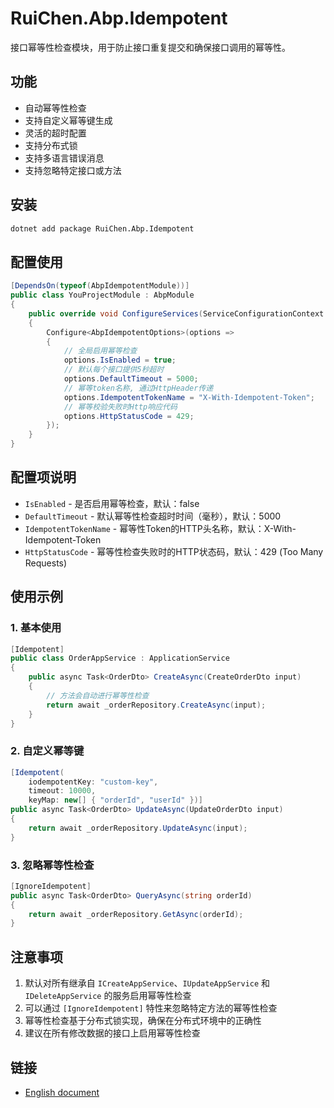 # RuiChen.Abp.Idempotent

接口幂等性检查模块，用于防止接口重复提交和确保接口调用的幂等性。

## 功能

* 自动幂等性检查
* 支持自定义幂等键生成
* 灵活的超时配置
* 支持分布式锁
* 支持多语言错误消息
* 支持忽略特定接口或方法

## 安装

```bash
dotnet add package RuiChen.Abp.Idempotent
```

## 配置使用

```csharp
[DependsOn(typeof(AbpIdempotentModule))]
public class YouProjectModule : AbpModule
{
    public override void ConfigureServices(ServiceConfigurationContext context)
    {
        Configure<AbpIdempotentOptions>(options =>
        {
            // 全局启用幂等检查
            options.IsEnabled = true;
            // 默认每个接口提供5秒超时
            options.DefaultTimeout = 5000;
            // 幂等token名称, 通过HttpHeader传递
            options.IdempotentTokenName = "X-With-Idempotent-Token";
            // 幂等校验失败时Http响应代码
            options.HttpStatusCode = 429;
        });
    }
}
```

## 配置项说明

* `IsEnabled` - 是否启用幂等检查，默认：false
* `DefaultTimeout` - 默认幂等性检查超时时间（毫秒），默认：5000
* `IdempotentTokenName` - 幂等性Token的HTTP头名称，默认：X-With-Idempotent-Token
* `HttpStatusCode` - 幂等性检查失败时的HTTP状态码，默认：429 (Too Many Requests)

## 使用示例

### 1. 基本使用

```csharp
[Idempotent]
public class OrderAppService : ApplicationService
{
    public async Task<OrderDto> CreateAsync(CreateOrderDto input)
    {
        // 方法会自动进行幂等性检查
        return await _orderRepository.CreateAsync(input);
    }
}
```

### 2. 自定义幂等键

```csharp
[Idempotent(
    iodempotentKey: "custom-key", 
    timeout: 10000,
    keyMap: new[] { "orderId", "userId" })]
public async Task<OrderDto> UpdateAsync(UpdateOrderDto input)
{
    return await _orderRepository.UpdateAsync(input);
}
```

### 3. 忽略幂等性检查

```csharp
[IgnoreIdempotent]
public async Task<OrderDto> QueryAsync(string orderId)
{
    return await _orderRepository.GetAsync(orderId);
}
```

## 注意事项

1. 默认对所有继承自 `ICreateAppService`、`IUpdateAppService` 和 `IDeleteAppService` 的服务启用幂等性检查
2. 可以通过 `[IgnoreIdempotent]` 特性来忽略特定方法的幂等性检查
3. 幂等性检查基于分布式锁实现，确保在分布式环境中的正确性
4. 建议在所有修改数据的接口上启用幂等性检查

## 链接

* [English document](./README.EN.md)
